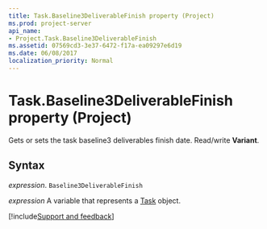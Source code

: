 ```yaml
---
title: Task.Baseline3DeliverableFinish property (Project)
ms.prod: project-server
api_name:
- Project.Task.Baseline3DeliverableFinish
ms.assetid: 07569cd3-3e37-6472-f17a-ea09297e6d19
ms.date: 06/08/2017
localization_priority: Normal
---
```



# Task.Baseline3DeliverableFinish property (Project)

Gets or sets the task baseline3 deliverables finish date. Read/write  **Variant**.


## Syntax

_expression_. `Baseline3DeliverableFinish`

_expression_ A variable that represents a [Task](./Project.Task.md) object.

[!include[Support and feedback](~/includes/feedback-boilerplate.md)]